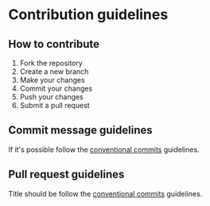 # Contribution guidelines

## How to contribute

1. Fork the repository
2. Create a new branch
3. Make your changes
4. Commit your changes
5. Push your changes
6. Submit a pull request

## Commit message guidelines

If it's possible follow the [conventional commits](https://www.conventionalcommits.org/en/v1.0.0/) guidelines.

## Pull request guidelines

Title should be follow the [conventional commits](https://www.conventionalcommits.org/en/v1.0.0/) guidelines.
